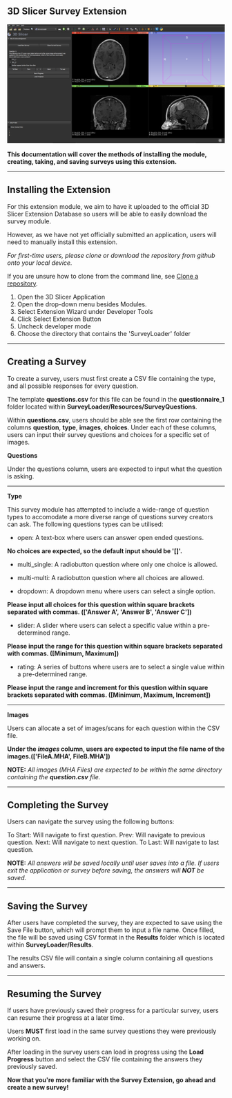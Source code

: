 ## 3D Slicer Survey Extension

![Alt text](Screenshot1.png)

**This documentation will cover the methods of installing the module, creating, taking, and saving surveys using this extension.**

---

## Installing the Extension

For this extension module, we aim to have it uploaded to the official 3D Slicer Extension Database so users will be able to easily download the survey module.

However, as we have not yet officially submitted an application, users will need to manually install this extension.

_For first-time users, please clone or download the repository from github onto your local device._

If you are unsure how to clone from the command line, see [Clone a repository](https://confluence.atlassian.com/x/4whODQ).

1. Open the 3D Slicer Application
2. Open the drop-down menu besides Modules.
3. Select Extension Wizard under Developer Tools
4. Click Select Extension Button
5. Uncheck developer mode
6. Choose the directory that contains the 'SurveyLoader' folder

---

## Creating a Survey

To create a survey, users must first create a CSV file containing the type, and all possible responses for every question.

The template **questions.csv** for this file can be found in the **questionnaire_1** folder located within **SurveyLoader/Resources/SurveyQuestions**.

Within **questions.csv**, users should be able see the first row containing the columns **question**, **type**, **images**, **choices**. Under each of these columns, users can input their survey questions and choices for a specific set of images.

**Questions**

Under the questions column, users are expected to input what the question is asking.

---

**Type**

This survey module has attempted to include a wide-range of question types to accomodate a more diverse range of questions survey creators can ask. The following questions types can be utilised:

- open: A text-box where users can answer open ended questions.

**No choices are expected, so the default input should be '[]'.**

- multi_single: A radiobutton question where only one choice is allowed.

- multi-multi: A radiobutton question where all choices are allowed.

- dropdown: A dropdown menu where users can select a single option.

**Please input all choices for this question within square brackets separated with commas. (['Answer A', 'Answer B', 'Answer C'])**

- slider: A slider where users can select a specific value within a pre-determined range.

**Please input the range for this question within square brackets separated with commas. ([Minimum, Maximum])**

- rating: A series of buttons where users are to select a single value within a pre-determined range.

**Please input the range and increment for this question within square brackets separated with commas. ([Minimum, Maximum, Increment])**

---

**Images**

Users can allocate a set of images/scans for each question within the CSV file.

**Under the _images_ column, users are expected to input the file name of the images.(['FileA.MHA', FileB.MHA'])**

**NOTE:** _All images (MHA Files) are expected to be within the same directory containing the **question.csv** file._

---

## Completing the Survey

Users can navigate the survey using the following buttons:

To Start: Will navigate to first question.
Prev: Will navigate to previous question.
Next: Will navigate to next question.
To Last: Will navigate to last question.

**NOTE:** _All answers will be saved locally until user saves into a file. If users exit the application or survey before saving, the answers will **NOT** be saved._

---

## Saving the Survey

After users have completed the survey, they are expected to save using the Save File button, which will prompt them to input a file name. Once filled, the file will be saved using CSV format in the **Results** folder which is located within **SurveyLoader/Results**.

The results CSV file will contain a single column containing all questions and answers.

---

## Resuming the Survey

If users have previously saved their progress for a particular survey, users can resume their progress at a later time.

Users **MUST** first load in the same survey questions they were previously working on.

After loading in the survey users can load in progress using the **Load Progress** button and select the CSV file containing the answers they previously saved.

**Now that you're more familiar with the Survey Extension, go ahead and create a new survey!**
